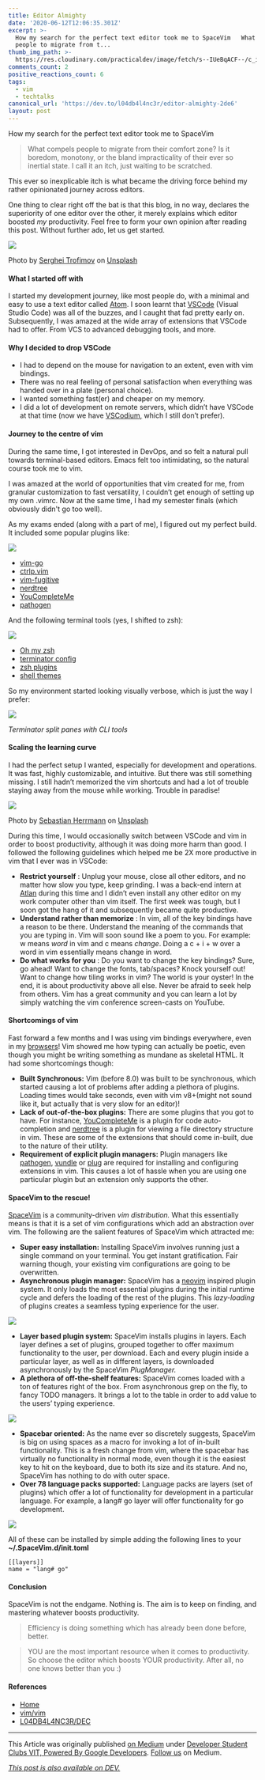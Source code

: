 ```yaml
---
title: Editor Almighty
date: '2020-06-12T12:06:35.301Z'
excerpt: >-
  How my search for the perfect text editor took me to SpaceVim   What compels
  people to migrate from t...
thumb_img_path: >-
  https://res.cloudinary.com/practicaldev/image/fetch/s--IUeBqACF--/c_imagga_scale,f_auto,fl_progressive,h_420,q_auto,w_1000/https://dev-to-uploads.s3.amazonaws.com/i/xti5km3trvkfavi5r320.png
comments_count: 2
positive_reactions_count: 6
tags:
  - vim
  - techtalks
canonical_url: 'https://dev.to/l04db4l4nc3r/editor-almighty-2de6'
layout: post
---
```


How my search for the perfect text editor took me to SpaceVim

> What compels people to migrate from their comfort zone? Is it boredom, monotony, or the bland impracticality of their ever so inertial state. I call it an itch, just waiting to be scratched.

This ever so inexplicable itch is what became the driving force behind my rather opinionated journey across editors.

One thing to clear right off the bat is that this blog, in no way, declares the superiority of one editor over the other, it merely explains which editor boosted _my_ productivity. Feel free to form your own opinion after reading this post. Without further ado, let us get started.

![](https://cdn-images-1.medium.com/max/1024/0*6jrTd4O_RZZrsNax)<figcaption>Photo by <a href="https://unsplash.com/@sergeytrofimov?utm_source=medium&amp;utm_medium=referral">Serghei Trofimov</a> on <a href="https://unsplash.com?utm_source=medium&amp;utm_medium=referral">Unsplash</a></figcaption>

#### **What I started off with**

I started my development journey, like most people do, with a minimal and easy to use a text editor called [Atom](https://atom.io/). I soon learnt that [VSCode](https://code.visualstudio.com/) (Visual Studio Code) was all of the buzzes, and I caught that fad pretty early on. Subsequently, I was amazed at the wide array of extensions that VSCode had to offer. From VCS to advanced debugging tools, and more.

#### Why I decided to drop VSCode

- I had to depend on the mouse for navigation to an extent, even with vim bindings.
- There was no real feeling of personal satisfaction when everything was handed over in a plate (personal choice).
- I wanted something fast(er) and cheaper on my memory.
- I did a lot of development on remote servers, which didn’t have VSCode at that time (now we have [VSCodium,](https://github.com/VSCodium/vscodium) which I still don’t prefer).

#### Journey to the centre of vim

During the same time, I got interested in DevOps, and so felt a natural pull towards terminal-based editors. Emacs felt too intimidating, so the natural course took me to vim.

I was amazed at the world of opportunities that vim created for me, from granular customization to fast versatility, I couldn’t get enough of setting up my own .vimrc. Now at the same time, I had my semester finals (which obviously didn't go too well).

As my exams ended (along with a part of me), I figured out my perfect build. It included some popular plugins like:

![](https://cdn-images-1.medium.com/max/225/1*sSxN3_F2fXSxY30_0mJ-vg.png)

- [vim-go](https://github.com/fatih/vim-go.git)
- [ctrlp.vim](https://github.com/kien/ctrlp.vim.git)
- [vim-fugitive](https://github.com/tpope/vim-fugitive.git)
- [nerdtree](https://github.com/scrooloose/nerdtree.git)
- [YouCompleteMe](https://github.com/ycm-core/YouCompleteMe.git)
- [pathogen](https://github.com/tpope/vim-pathogen.git)

And the following terminal tools (yes, I shifted to zsh):

![](https://cdn-images-1.medium.com/max/337/1*VWNcnaDGBZGas0LYqvvnKQ.png)

- [Oh my zsh](https://github.com/robbyrussell/oh-my-zsh.git)
- [terminator config](https://www.systutorials.com/docs/linux/man/5-terminator_config/)
- [zsh plugins](https://github.com/robbyrussell/oh-my-zsh/wiki/Plugins)
- [shell themes](https://github.com/robbyrussell/oh-my-zsh/wiki/Themes)

So my environment started looking visually verbose, which is just the way I prefer:

![](https://cdn-images-1.medium.com/max/880/1*wTqHwvjDN0pc6aow5tebsQ.png)<figcaption><em>Terminator split panes with CLI tools</em></figcaption>

#### Scaling the learning curve

I had the perfect setup I wanted, especially for development and operations. It was fast, highly customizable, and intuitive. But there was still something missing. I still hadn’t memorized the vim shortcuts and had a lot of trouble staying away from the mouse while working. Trouble in paradise!

![](https://cdn-images-1.medium.com/max/1024/0*nAgkP6Cw7gxAadY4)<figcaption>Photo by <a href="https://unsplash.com/@officestock?utm_source=medium&amp;utm_medium=referral">Sebastian Herrmann</a> on <a href="https://unsplash.com?utm_source=medium&amp;utm_medium=referral">Unsplash</a></figcaption>

During this time, I would occasionally switch between VSCode and vim in order to boost productivity, although it was doing more harm than good. I followed the following guidelines which helped me be 2X more productive in vim that I ever was in VSCode:

- **Restrict yourself** : Unplug your mouse, close all other editors, and no matter how slow you type, keep grinding. I was a back-end intern at [Atlan](https://atlan.com/) during this time and I didn’t even install any other editor on my work computer other than vim itself. The first week was tough, but I soon got the hang of it and subsequently became quite productive.
- **Understand rather than memorize** : In vim, all of the key bindings have a reason to be there. Understand the meaning of the commands that you are typing in. Vim will soon sound like a poem to you. For example: w means _word_ in vim and c means _change_. Doing a c + i + w over a word in vim essentially means change in word.
- **Do what works for you** : Do you want to change the key bindings? Sure, go ahead! Want to change the fonts, tab/spaces? Knock yourself out! Want to change how tiling works in vim? The world is your oyster! In the end, it is about productivity above all else. Never be afraid to seek help from others. Vim has a great community and you can learn a lot by simply watching the vim conference screen-casts on YouTube.

#### Shortcomings of vim

Fast forward a few months and I was using vim bindings everywhere, even in my [browsers](https://vimium.github.io/)! Vim showed me how typing can actually be poetic, even though you might be writing something as mundane as skeletal HTML. It had some shortcomings though:

- **Built Synchronous:** Vim (before 8.0) was built to be synchronous, which started causing a lot of problems after adding a plethora of plugins. Loading times would take seconds, even with vim v8+(might not sound like it, but actually that is very slow for an editor)!
- **Lack of out-of-the-box plugins:** There are some plugins that you got to have. For instance, [YouCompleteMe](https://github.com/ycm-core/YouCompleteMe) is a plugin for code auto-completion and [nerdtree](https://github.com/preservim/nerdtree) is a plugin for viewing a file directory structure in vim. These are some of the extensions that should come in-built, due to the nature of their utility.
- **Requirement of explicit plugin managers:** Plugin managers like [pathogen](https://github.com/tpope/vim-pathogen), [vundle](https://github.com/VundleVim/Vundle.vim) or [plug](https://github.com/junegunn/vim-plug) are required for installing and configuring extensions in vim. This causes a lot of hassle when you are using one particular plugin but an extension only supports the other.

#### SpaceVim to the rescue!

[SpaceVim](https://spacevim.org/) is a community-driven _vim distribution._ What this essentially means is that it is a set of vim configurations which add an abstraction over vim. The following are the salient features of SpaceVim which attracted me:

- **Super easy installation:** Installing SpaceVim involves running just a single command on your terminal. You get instant gratification. Fair warning though, your existing vim configurations are going to be overwritten.
- **Asynchronous plugin manager:** SpaceVim has a [neovim](https://github.com/neovim/neovim) inspired plugin system. It only loads the most essential plugins during the initial runtime cycle and defers the loading of the rest of the plugins. This _lazy-loading_ of plugins creates a seamless typing experience for the user.

![](https://cdn-images-1.medium.com/max/961/1*kD4lZRkcUjW9tm3Q3C_NwQ.png)

- **Layer based plugin system:** SpaceVim installs plugins in layers. Each layer defines a set of plugins, grouped together to offer maximum functionality to the user, per download. Each and every plugin inside a particular layer, as well as in different layers, is downloaded asynchronously by the SpaceVim _PlugManager._
- **A plethora of off-the-shelf features:** SpaceVim comes loaded with a ton of features right of the box. From asynchronous grep on the fly, to fancy TODO managers. It brings a lot to the table in order to add value to the users’ typing experience.

![](https://cdn-images-1.medium.com/max/1024/1*US5IJBiRmZ1HaR2MbUcnCg.png)

- **Spacebar oriented:** As the name ever so discretely suggests, SpaceVim is big on using spaces as a macro for invoking a lot of in-built functionality. This is a fresh change from vim, where the spacebar has virtually no functionality in normal mode, even though it is the easiest key to hit on the keyboard, due to both its size and its stature. And no, SpaceVim has nothing to do with outer space.
- **Over 78 language packs supported:** Language packs are layers (set of plugins) which offer a lot of functionality for development in a particular language. For example, a lang# go layer will offer functionality for go development.

![](https://cdn-images-1.medium.com/max/1024/1*lwKNGzLaiRY4_rJFR0Bhrw.png)

All of these can be installed by simple adding the following lines to your **~/.SpaceVim.d/init.toml**


```
[[layers]]
name = "lang# go"
```


#### Conclusion

SpaceVim is not the endgame. Nothing is. The aim is to keep on finding, and mastering whatever boosts productivity.

> Efficiency is doing something which has already been done before, better.

> YOU are the most important resource when it comes to productivity. So choose the editor which boosts YOUR productivity. After all, no one knows better than you :)

#### References

- [Home](https://spacevim.org/)
- [vim/vim](https://github.com/vim/vim)
- [L04DB4L4NC3R/DEC](https://github.com/L04DB4L4NC3R/DEC)

* * *

This Article was originally published [on Medium](https://medium.com/gdg-vit/editor-almighty-79807100f10c) under [Developer Student Clubs VIT, Powered By Google Developers](https://dscvit.com/). [Follow us](https://medium.com/gdg-vit) on Medium.

*[This post is also available on DEV.](https://dev.to/l04db4l4nc3r/editor-almighty-2de6)*


<script>
const parent = document.getElementsByTagName('head')[0];
const script = document.createElement('script');
script.type = 'text/javascript';
script.src = 'https://cdnjs.cloudflare.com/ajax/libs/iframe-resizer/4.1.1/iframeResizer.min.js';
script.charset = 'utf-8';
script.onload = function() {
    window.iFrameResize({}, '.liquidTag');
};
parent.appendChild(script);
</script>    
